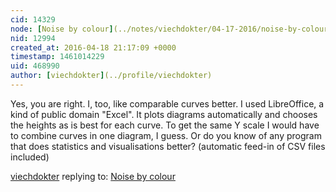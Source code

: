 ```yaml
---
cid: 14329
node: [Noise by colour](../notes/viechdokter/04-17-2016/noise-by-colour)
nid: 12994
created_at: 2016-04-18 21:17:09 +0000
timestamp: 1461014229
uid: 468990
author: [viechdokter](../profile/viechdokter)
---
```


Yes, you are right. I, too, like comparable curves better. I used LibreOffice, a kind of public domain "Excel". It plots diagrams automatically and chooses the heights as is best for each curve. To get the same Y scale I would have to combine curves in one diagram, I guess. Or do you know of any program that does statistics and visualisations better? (automatic feed-in of CSV files included)

[viechdokter](../profile/viechdokter) replying to: [Noise by colour](../notes/viechdokter/04-17-2016/noise-by-colour)

